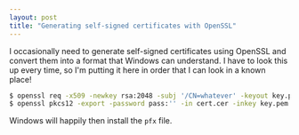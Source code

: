 ```yaml
---
layout: post
title: "Generating self-signed certificates with OpenSSL" 
---
```


I occasionally need to generate self-signed certificates using OpenSSL and convert them into a format that Windows can understand. I have to look this up every time, so I'm putting it here in order that I can look in a known place!

```sh
$ openssl req -x509 -newkey rsa:2048 -subj '/CN=whatever' -keyout key.pem -nodes -out cert.cer -days 365
$ openssl pkcs12 -export -password pass:'' -in cert.cer -inkey key.pem -out certificate.pfx
```

Windows will happily then install the `pfx` file.
